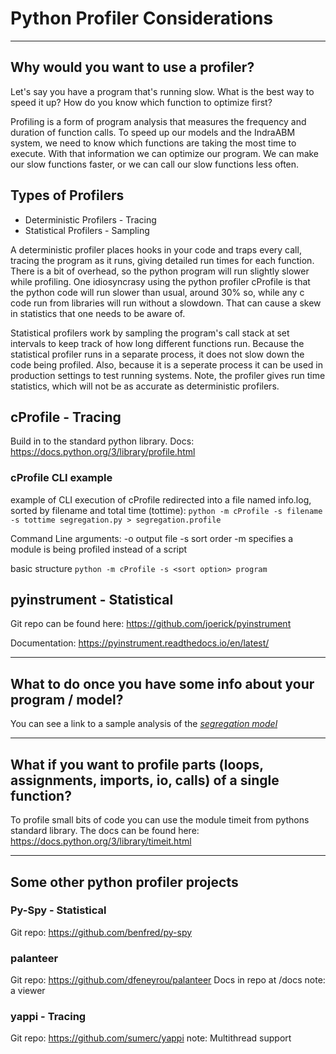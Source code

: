 # Python Profiler Considerations

---

## Why would you want to use a profiler?
Let's say you have a program that's running slow.  What is the best way to speed it up?  How do you know which function to optimize first?

Profiling is a form of program analysis that measures the frequency and duration of function calls.  To speed up our models and the IndraABM system, we need to know which functions are taking the most time to execute.  With that information we can optimize our program.  We can make our slow functions faster, or we can call our slow functions less often.


## Types of Profilers
* Deterministic Profilers - Tracing
* Statistical Profilers - Sampling

A deterministic profiler places hooks in your code and traps every call, tracing the program as it runs, giving detailed run times for each function.  There is a bit of overhead, so the python program will run slightly slower while profiling.  One idiosyncrasy using the python profiler cProfile is that the python code will run slower than usual, around 30% so, while any c code run from libraries will run without a slowdown. That can cause a skew in statistics that one needs to be aware of.

Statistical profilers work by sampling the program's call stack at set intervals to keep track of how long different functions run.  Because the statistical profiler runs in a separate process, it does not slow down the code being profiled.  Also, because it is a seperate process it can be used in production settings to test running systems.  Note, the profiler gives run time statistics, which will not be as accurate as deterministic profilers.


## cProfile - Tracing
Build in to the standard python library.  Docs:  https://docs.python.org/3/library/profile.html

### cProfile CLI example
example of CLI execution of cProfile redirected into a file named info.log, sorted by filename and total time (tottime): `python -m cProfile -s filename -s tottime segregation.py > segregation.profile`

Command Line arguments:
-o output file
-s sort order
-m specifies a module is being profiled instead of a script

basic structure `python -m cProfile -s <sort option> program`


## pyinstrument - Statistical
Git repo can be found here:  https://github.com/joerick/pyinstrument

Documentation:  https://pyinstrument.readthedocs.io/en/latest/

---

## What to do once you have some info about your program / model?

You can see a link to a sample analysis of the *[segregation model](segregation.md)*

---

## What if you want to profile parts (loops, assignments, imports, io, calls) of a single function?
To profile small bits of code you can use the module timeit from pythons standard library.  The docs can be found here: https://docs.python.org/3/library/timeit.html

---

## Some other python profiler projects
### Py-Spy - Statistical
Git repo: https://github.com/benfred/py-spy

### palanteer
Git repo:  https://github.com/dfeneyrou/palanteer
Docs in repo at /docs
note: a viewer


### yappi - Tracing
Git repo:  https://github.com/sumerc/yappi
note: Multithread support

